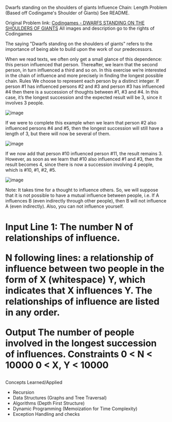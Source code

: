 Dwarfs standing on the shoulders of giants
Influence Chain: Length Problem (Based off Codingame's Shoulder of Giants) See README. 

Original Problem link: [Codingames - DWARFS STANDING ON THE SHOULDERS OF GIANTS](https://www.codingame.com/ide/puzzle/dwarfs-standing-on-the-shoulders-of-giants)
All images and description go to the rights of Codingames


The saying "Dwarfs standing on the shoulders of giants" refers to the importance of being able to build upon the work of our predecessors.
 
When we read texts, we often only get a small glance of this dependence: this person influenced that person. Thereafter, we learn that the second person, in turn influenced a third and so on. In this exercise we’re interested in the chain of influence and more precisely in finding the longest possible chain.​
 	Rules
We choose to represent each person by a distinct integer. If person #1 has influenced persons #2 and #3 and person #3 has influenced #4 then there is a succession of thoughts between #1, #3 and #4. In this case, it’s the longest succession and the expected result will be 3, since it involves 3 people.

![image](https://github.com/Goqwin/ShouldersGiants/assets/115321545/c934b2f6-eecf-4b13-b605-23185bdd8455)

 
If we were to complete this example when we learn that person #2 also influenced persons #4 and #5, then the longest succession will still have a length of 3, but there will now be several of them.

![image](https://github.com/Goqwin/ShouldersGiants/assets/115321545/46f21598-a71f-4f92-990f-ad7d6fa0988b)

 
If we now add that person #10 influenced person #11, the result remains 3. However, as soon as we learn that #10 also influenced #1 and #3, then the result becomes 4, since there is now a succession involving 4 people, which is #10, #1, #2, #5.

![image](https://github.com/Goqwin/ShouldersGiants/assets/115321545/7348ea80-bdd5-441c-8526-7984d3b7b16f)


 
Note: It takes time for a thought to influence others. So, we will suppose that it is not possible to have a mutual influence between people, i.e. If A influences B (even indirectly through other people), then B will not influence A (even indirectly). Also, you can not influence yourself.

<h1 Game Input >
Input
Line 1: The number N of relationships of influence.

N following lines: a relationship of influence between two people in the form of X (whitespace) Y, which indicates that X influences Y. The relationships of influence are listed in any order.

Output
The number of people involved in the longest succession of influences.
Constraints
0 < N < 10000
0 < X, Y < 10000
</h1>


Concepts Learned/Applied
- Recursion 
- Data Structures (Graphs and Tree Traversal) 
- Algorithms (Depth First Structure)
- Dynamic Programming (Memoization for Time Complexity)
- Exception Handling and checks
